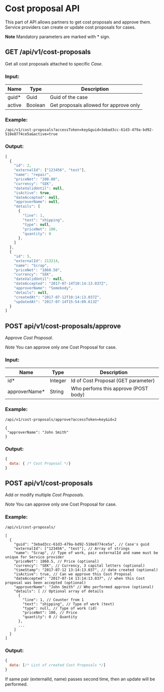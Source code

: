 # Cost proposal API

This part of API allows partners to get cost proposals and approve them. Service providers can create or update
cost proposals for cases.

**Note** Mandatory parameters are marked with  \*  sign.

## GET /api/v1/cost-proposals

Get all cost proposals attached to specific *Case*.

### Input:
| Name                   | Type       | Description                             |
| ---------------------- | ---------- | --------------------------------------- |
| guid\*                 | Guid       | Guid of the case                        |
| active                 | Boolean    | Get proposals allowed for approve only  |

### Example:
```
/api/v1/cost-proposals?accessToken=key&guid=3ebad3cc-61d3-479a-bd92-510e8774ce5a&active=true
```

### Output:
```js
[
  {
    "id": 2,
    "externalId": ["123456", "test"],
    "name": "repair",
    "priceNet": "200.00",
    "currency": "SEK",
    "dateValidUntil": null,
    "isActive": true,
    "dateAccepted": null,
    "approverName": null,
    "details": [
      {
        "line": 1,
        "text": "shipping",
        "type": null,
        "priceNet": 100,
        "quantity": 0
      },
    ]
  },
  {
    "id": 5,
    "externalId": 213214,
    "name": "Scrap",
    "priceNet": "1860.50",
    "currency": "SEK",
    "dateValidUntil": null,
    "dateAccepted": "2017-07-14T10:14:13.037Z",
    "approverName": "Somebody",
    "details": null,
    "createdAt": "2017-07-12T10:14:13.037Z",
    "updatedAt": "2017-07-14T15:54:09.613Z"
  }
]
```

## POST api/v1/cost-proposals/approve

Approve *Cost Proposal*.

*Note* You can approve only one Cost Proposal for case.

### Input:
| Name                   | Type       | Description                             |
| ---------------------- | ---------- | --------------------------------------- |
| id\*                   | Integer    | Id of Cost Proposal (GET parameter)     |
| approverName\*         | String     | Who perfoms this approve (POST body)    |

### Example:
```
/api/v1/cost-proposals/approve?accessToken=key&id=2

{
 "approverName": "John Smith"
}
```

### Output:
```js
{
  data: { /* Cost Proposal */}
}
```

## POST api/v1/cost-proposals

Add or modify multiple *Cost Proposals*.

*Note* You can approve only one Cost Proposal for case.

### Example:
```
/api/v1/cost-proposals/

[
  {
    "guid": "3ebad3cc-61d3-479a-bd92-510e8774ce5a", // Case's guid
    "externalId": ["123456", "test"], // Array of strings
    "name": "Scrap", // Type of work, pair externalId and name must be unique for Service provider
    "priceNet": 1860.5, // Price (optional)
    "currency": "SEK", // Currency, 3 capital letters (optional)
    "timeStamp": "2017-07-12 13:14:13.037", // date created (optional)
    "isActive": true, // Can we approve this Cost Proposal
    "dateAccepted": "2017-07-14 13:14:13.037", // when this Cost proposal was been accepted (optional)
    "approverName": "John Smith" // Who performed approve (optional)
    "details": [ // Optional array of details
      {
        "line": 1, // Counter from 1
        "text": "shipping", // Type of work (text)
        "type": null, // Type of work (id)
        "priceNet": 100, // Price
        "quantity": 0 // Quantity
      },
      ...
    ]
  }
]
```

### Output:
```js
{
  data: [/* List of created Cost Proposals */]
}
```

If same pair (externalId, name) passes second time, then an update will be performed.
